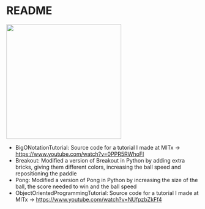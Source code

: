 # README

<img src="https://octodex.github.com/images/droctocat.png" width="300">

- BigONotationTutorial: Source code for a tutorial I made at MITx -> https://www.youtube.com/watch?v=0PPR5RWhoFI
- Breakout: Modified a version of Breakout in Python by adding extra bricks, giving them different colors, increasing the ball speed and repositioning the paddle
- Pong: Modified a version of Pong in Python by increasing the size of the ball, the score needed to win and the ball speed
- ObjectOrientedProgrammingTutorial: Source code for a tutorial I made at MITx -> https://www.youtube.com/watch?v=NUfpzbZkFf4

